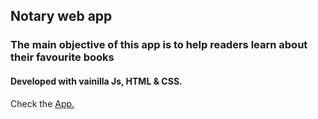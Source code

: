 ## Notary web app
### The main objective of this app is to help readers learn about their favourite books
#### Developed with vainilla Js, HTML & CSS.

Check the [App.](https://notary-application.netlify.app/)